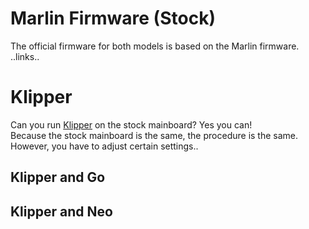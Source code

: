 <link rel=”manifest” href=”docs/manifest.webmanifest”>

# Marlin Firmware (Stock) 
The official firmware for both models is based on the Marlin firmware.
..links..
  
# Klipper  
Can you run [Klipper]() on the stock mainboard? Yes you can!  
Because the stock mainboard is the same, the procedure is the same. However, you have to adjust certain settings..

## Klipper and Go  
 
## Klipper and Neo
  

